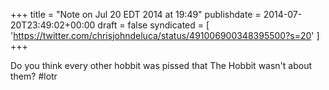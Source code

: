 +++
title = "Note on Jul 20 EDT 2014 at 19:49"
publishdate = 2014-07-20T23:49:02+00:00
draft = false
syndicated = [ 'https://twitter.com/chrisjohndeluca/status/491006900348395500?s=20' ]
+++

Do you think every other hobbit was pissed that The Hobbit wasn't about them? #lotr
